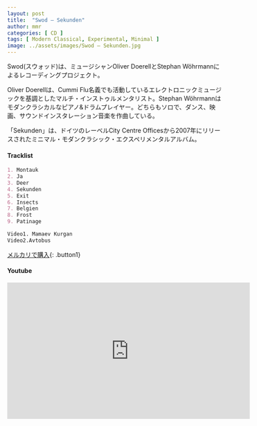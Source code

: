```yaml
---
layout: post
title:  "Swod – Sekunden"
author: mmr
categories: [ CD ]
tags: [ Modern Classical, Experimental, Minimal ]
image: ../assets/images/Swod – Sekunden.jpg
---
```


Swod(スウォッド)は、ミュージシャンOliver DoerellとStephan Wöhrmannによるレコーディングプロジェクト。

Oliver Doerellは、Cummi Flu名義でも活動しているエレクトロニックミュージックを基調としたマルチ・インストゥルメンタリスト。Stephan Wöhrmannはモダンクラシカルなピアノ&ドラムプレイヤー。どちらもソロで、ダンス、映画、サウンドインスタレーション音楽を作曲している。

「Sekunden」は、ドイツのレーベルCity Centre Officesから2007年にリリースされたミニマル・モダンクラシック・エクスペリメンタルアルバム。

#### Tracklist
```md
1. Montauk
2. Ja
3. Deer
4. Sekunden
5. Exit
6. Insects
7. Belgien
8. Frost
9. Patinage

Video1. Mamaev Kurgan
Video2.Avtobus
```

[メルカリで購入](https://jp.mercari.com/item/m83382086862?afid=6142608987){: .button1}

#### Youtube
<iframe width="560" height="315" src="https://www.youtube.com/embed/-C-UI1_tagY?si=58KxQ7II4ycQGbLh" title="YouTube video player" frameborder="0" allow="accelerometer; autoplay; clipboard-write; encrypted-media; gyroscope; picture-in-picture; web-share" referrerpolicy="strict-origin-when-cross-origin" allowfullscreen></iframe>